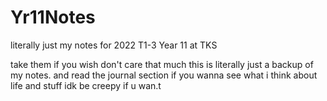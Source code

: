 # Yr11Notes
literally just my notes for 2022 T1-3 Year 11 at TKS

take them if you wish don't care that much this is literally just a backup of my notes. and read the journal section if you wanna see what i think about life and stuff idk be creepy if u wan.t 
